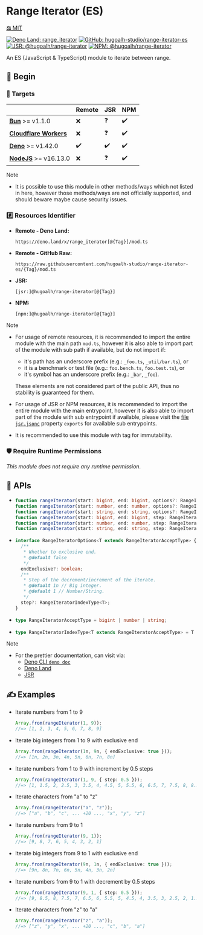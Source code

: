 # Range Iterator (ES)

[**⚖️** MIT](./LICENSE.md)

[![Deno Land: range_iterator](https://img.shields.io/badge/dynamic/json?label=range_iterator&labelColor=000000&logo=deno&logoColor=ffffff&style=flat&url=https%3A%2F%2Fapiland.deno.dev%2Fv2%2Fmodules%2Frange_iterator&query=%24.latest_version "Deno Land: range_iterator")](https://deno.land/x/range_iterator)
[![GitHub: hugoalh-studio/range-iterator-es](https://img.shields.io/github/v/release/hugoalh-studio/range-iterator-es?label=hugoalh-studio/range-iterator-es&labelColor=181717&logo=github&logoColor=ffffff&sort=semver&style=flat "GitHub: hugoalh-studio/range-iterator-es")](https://github.com/hugoalh-studio/range-iterator-es)
[![JSR: @hugoalh/range-iterator](https://img.shields.io/jsr/v/@hugoalh/range-iterator?label=@hugoalh/range-iterator&labelColor=F7DF1E&logo=jsr&logoColor=000000&style=flat "JSR: @hugoalh/range-iterator")](https://jsr.io/@hugoalh/range-iterator)
[![NPM: @hugoalh/range-iterator](https://img.shields.io/npm/v/@hugoalh/range-iterator?label=@hugoalh/range-iterator&labelColor=CB3837&logo=npm&logoColor=ffffff&style=flat "NPM: @hugoalh/range-iterator")](https://www.npmjs.com/package/@hugoalh/range-iterator)

An ES (JavaScript & TypeScript) module to iterate between range.

## 🔰 Begin

### 🎯 Targets

|  | **Remote** | **JSR** | **NPM** |
|:--|:--|:--|:--|
| **[Bun](https://bun.sh/)** >= v1.1.0 | ❌ | ❓ | ✔️ |
| **[Cloudflare Workers](https://workers.cloudflare.com/)** | ❌ | ❓ | ✔️ |
| **[Deno](https://deno.land/)** >= v1.42.0 | ✔️ | ✔️ | ✔️ |
| **[NodeJS](https://nodejs.org/)** >= v16.13.0 | ❌ | ❓ | ✔️ |

> [!NOTE]
> - It is possible to use this module in other methods/ways which not listed in here, however those methods/ways are not officially supported, and should beware maybe cause security issues.

### #️⃣ Resources Identifier

- **Remote - Deno Land:**
  ```
  https://deno.land/x/range_iterator[@{Tag}]/mod.ts
  ```
- **Remote - GitHub Raw:**
  ```
  https://raw.githubusercontent.com/hugoalh-studio/range-iterator-es/{Tag}/mod.ts
  ```
- **JSR:**
  ```
  [jsr:]@hugoalh/range-iterator[@{Tag}]
  ```
- **NPM:**
  ```
  [npm:]@hugoalh/range-iterator[@{Tag}]
  ```

> [!NOTE]
> - For usage of remote resources, it is recommended to import the entire module with the main path `mod.ts`, however it is also able to import part of the module with sub path if available, but do not import if:
>
>   - it's path has an underscore prefix (e.g.: `_foo.ts`, `_util/bar.ts`), or
>   - it is a benchmark or test file (e.g.: `foo.bench.ts`, `foo.test.ts`), or
>   - it's symbol has an underscore prefix (e.g.: `_bar`, `_foo`).
>
>   These elements are not considered part of the public API, thus no stability is guaranteed for them.
> - For usage of JSR or NPM resources, it is recommended to import the entire module with the main entrypoint, however it is also able to import part of the module with sub entrypoint if available, please visit the [file `jsr.jsonc`](./jsr.jsonc) property `exports` for available sub entrypoints.
> - It is recommended to use this module with tag for immutability.

### 🛡️ Require Runtime Permissions

*This module does not require any runtime permission.*

## 🧩 APIs

- ```ts
  function rangeIterator(start: bigint, end: bigint, options?: RangeIteratorOptions<bigint>): Generator<bigint>;
  function rangeIterator(start: number, end: number, options?: RangeIteratorOptions<number>): Generator<number>;
  function rangeIterator(start: string, end: string, options?: RangeIteratorOptions<string>): Generator<string>;
  function rangeIterator(start: bigint, end: bigint, step: RangeIteratorIndexType<bigint>): Generator<bigint>;
  function rangeIterator(start: number, end: number, step: RangeIteratorIndexType<number>): Generator<number>;
  function rangeIterator(start: string, end: string, step: RangeIteratorIndexType<string>): Generator<string>;
  ```
- ```ts
  interface RangeIteratorOptions<T extends RangeIteratorAcceptType> {
    /**
     * Whether to exclusive end.
     * @default false
     */
    endExclusive?: boolean;
    /**
     * Step of the decrement/increment of the iterate.
     * @default 1n // Big integer.
     * @default 1 // Number/String.
     */
    step?: RangeIteratorIndexType<T>;
  }
  ```
- ```ts
  type RangeIteratorAcceptType = bigint | number | string;
  ```
- ```ts
  type RangeIteratorIndexType<T extends RangeIteratorAcceptType> = T extends bigint ? bigint : number;
  ```

> [!NOTE]
> - For the prettier documentation, can visit via:
>   - [Deno CLI `deno doc`](https://docs.deno.com/runtime/reference/cli/documentation_generator/)
>   - [Deno Land](https://deno.land/x/range_iterator)
>   - [JSR](https://jsr.io/@hugoalh/range-iterator)

## ✍️ Examples

- Iterate numbers from 1 to 9
  ```ts
  Array.from(rangeIterator(1, 9));
  //=> [1, 2, 3, 4, 5, 6, 7, 8, 9]
  ```
- Iterate big integers from 1 to 9 with exclusive end
  ```ts
  Array.from(rangeIterator(1n, 9n, { endExclusive: true }));
  //=> [1n, 2n, 3n, 4n, 5n, 6n, 7n, 8n]
  ```
- Iterate numbers from 1 to 9 with increment by 0.5 steps
  ```ts
  Array.from(rangeIterator(1, 9, { step: 0.5 }));
  //=> [1, 1.5, 2, 2.5, 3, 3.5, 4, 4.5, 5, 5.5, 6, 6.5, 7, 7.5, 8, 8.5, 9]
  ```
- Iterate characters from "a" to "z"
  ```ts
  Array.from(rangeIterator("a", "z"));
  //=> ["a", "b", "c", ... +20 ..., "x", "y", "z"]
  ```
- Iterate numbers from 9 to 1
  ```ts
  Array.from(rangeIterator(9, 1));
  //=> [9, 8, 7, 6, 5, 4, 3, 2, 1]
  ```
- Iterate big integers from 9 to 1 with exclusive end
  ```ts
  Array.from(rangeIterator(9n, 1n, { endExclusive: true }));
  //=> [9n, 8n, 7n, 6n, 5n, 4n, 3n, 2n]
  ```
- Iterate numbers from 9 to 1 with decrement by 0.5 steps
  ```ts
  Array.from(rangeIterator(9, 1, { step: 0.5 }));
  //=> [9, 8.5, 8, 7.5, 7, 6.5, 6, 5.5, 5, 4.5, 4, 3.5, 3, 2.5, 2, 1.5, 1]
  ```
- Iterate characters from "z" to "a"
  ```ts
  Array.from(rangeIterator("z", "a"));
  //=> ["z", "y", "x", ... +20 ..., "c", "b", "a"]
  ```
